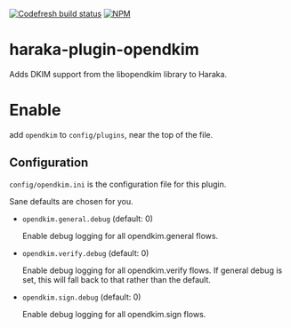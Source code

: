 [![Codefresh build status][cf-img]][cf-url]
[![NPM][npm-img]][npm-url]

# haraka-plugin-opendkim

Adds DKIM support from the libopendkim library to Haraka.

# Enable

add `opendkim` to `config/plugins`, near the top of the file.

## Configuration

`config/opendkim.ini` is the configuration file for this plugin.

Sane defaults are chosen for you.

* `opendkim.general.debug` (default: 0)

  Enable debug logging for all opendkim.general flows.


* `opendkim.verify.debug` (default: 0)

  Enable debug logging for all opendkim.verify flows.  If general debug is set,
  this will fall back to that rather than the default.


* `opendkim.sign.debug` (default: 0)

  Enable debug logging for all opendkim.sign flows.


[cf-img]: https://g.codefresh.io/api/badges/build?repoOwner=godsflaw&repoName=haraka-plugin-opendkim&branch=dev&pipelineName=haraka-plugin-opendkim&accountName=godsflaw&type=cf-1
[cf-url]: https://g.codefresh.io/repositories/godsflaw/haraka-plugin-opendkim/builds?filter=trigger:build;branch:dev;service:59d4f41489854200012ede9b~haraka-plugin-opendkim
[npm-img]: https://nodei.co/npm/haraka-plugin-opendkim.png
[npm-url]: https://www.npmjs.com/package/haraka-plugin-opendkim
